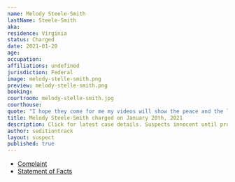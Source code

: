 ```yaml
---
name: Melody Steele-Smith
lastName: Steele-Smith
aka: 
residence: Virginia
status: Charged
date: 2021-01-20
age: 
occupation: 
affiliations: undefined
jurisdiction: Federal
image: melody-stelle-smith.png
preview: melody-stelle-smith.png
booking: 
courtroom: melody-stelle-smith.jpg
courthouse: 
quote: "I hope they come for me my videos will show the peace and the lies on the news."
title: Melody Steele-Smith charged on January 20th, 2021
description: Click for latest case details. Suspects innocent until proven guilty.
author: seditiontrack
layout: suspect
published: true
---
```

- [Complaint](https://www.justice.gov/file/1360206/download)
- [Statement of Facts](https://www.justice.gov/file/1360206/download)
